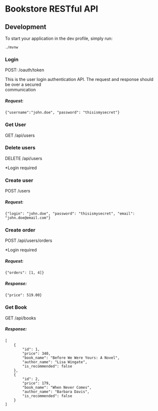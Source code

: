 # Bookstore	RESTful	API

## Development

To start your application in the dev profile, simply run:

    ./mvnw

### Login
POST: /oauth/token

This is	the	user login authentication API. The request and response	should be over a secured	
communication
##### Request:
    {"username":"john.doe",	"password":	"thisismysecret"}
    
### Get User
GET  /api/users

### Delete users
DELETE  /api/users

*Login required

### Create user
POST /users

##### Request:
    {"login": "john.doe", "password": "thisismysecret", "email": "john.doe@email.com"}

### Create order
POST /api/users/orders

*Login required

##### Request:
    {"orders": [1, 4]}
    
##### Response: 
    {"price": 519.00}
    
### Get Book

GET /api/books

##### Response: 
    [
        {
            "id": 1,
            "price": 340,
            "book_name": "Before We Were Yours: A Novel",
            "author_name": "Lisa Wingate",
            "is_recommended": false
        },
        {
            "id": 2,
            "price": 179,
            "book_name": "When Never Comes",
            "author_name": "Barbara Davis",
            "is_recommended": false
        }
    ]
